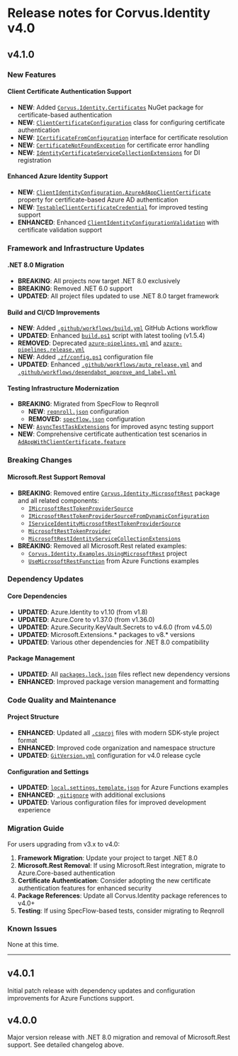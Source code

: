 # Release notes for Corvus.Identity v4.0

## v4.1.0

### New Features

#### Client Certificate Authentication Support
* **NEW**: Added [`Corvus.Identity.Certificates`](../Solutions/Corvus.Identity.Certificates/Corvus.Identity.Certificates.csproj:1) NuGet package for certificate-based authentication
* **NEW**: [`ClientCertificateConfiguration`](../Solutions/Corvus.Identity.Certificates/Corvus/Identity/Certificates/ClientCertificateConfiguration.cs:1) class for configuring certificate authentication
* **NEW**: [`ICertificateFromConfiguration`](../Solutions/Corvus.Identity.Certificates/Corvus/Identity/Certificates/ICertificateFromConfiguration.cs:1) interface for certificate resolution
* **NEW**: [`CertificateNotFoundException`](../Solutions/Corvus.Identity.Certificates/Corvus/Identity/Certificates/CertificateNotFoundException.cs:1) for certificate error handling
* **NEW**: [`IdentityCertificateServiceCollectionExtensions`](../Solutions/Corvus.Identity.Certificates/Microsoft/Extensions/DependencyInjection/IdentityCertificateServiceCollectionExtensions.cs:1) for DI registration

#### Enhanced Azure Identity Support
* **NEW**: [`ClientIdentityConfiguration.AzureAdAppClientCertificate`](../Solutions/Corvus.Identity.Azure/Corvus/Identity/ClientAuthentication/Azure/ClientIdentityConfiguration.cs:1) property for certificate-based Azure AD authentication
* **NEW**: [`TestableClientCertificateCredential`](../Solutions/Corvus.Identity.Azure/Corvus/Identity/ClientAuthentication/Azure/Internal/TestableClientCertificateCredential.cs:1) for improved testing support
* **ENHANCED**: Enhanced [`ClientIdentityConfigurationValidation`](../Solutions/Corvus.Identity.Azure/Corvus/Identity/ClientAuthentication/Azure/ClientIdentityConfigurationValidation.cs:1) with certificate validation support

### Framework and Infrastructure Updates

#### .NET 8.0 Migration
* **BREAKING**: All projects now target .NET 8.0 exclusively
* **BREAKING**: Removed .NET 6.0 support
* **UPDATED**: All project files updated to use .NET 8.0 target framework

#### Build and CI/CD Improvements
* **NEW**: Added [`.github/workflows/build.yml`](../.github/workflows/build.yml:1) GitHub Actions workflow
* **UPDATED**: Enhanced [`build.ps1`](../build.ps1:1) script with latest tooling (v1.5.4)
* **REMOVED**: Deprecated [`azure-pipelines.yml`](../azure-pipelines.yml:1) and [`azure-pipelines.release.yml`](../azure-pipelines.release.yml:1)
* **NEW**: Added [`.zf/config.ps1`](../.zf/config.ps1:1) configuration file
* **UPDATED**: Enhanced [`.github/workflows/auto_release.yml`](../.github/workflows/auto_release.yml:1) and [`.github/workflows/dependabot_approve_and_label.yml`](../.github/workflows/dependabot_approve_and_label.yml:1)

#### Testing Infrastructure Modernization
* **BREAKING**: Migrated from SpecFlow to Reqnroll
  * **NEW**: [`reqnroll.json`](../Solutions/Corvus.Identity.Specs/reqnroll.json:1) configuration
  * **REMOVED**: [`specflow.json`](../Solutions/Corvus.Identity.Specs/specflow.json:1) configuration
* **NEW**: [`AsyncTestTaskExtensions`](../Solutions/Corvus.Identity.Specs/Idg/AsyncTest/TaskExtensions/AsyncTestTaskExtensions.cs:1) for improved async testing support
* **NEW**: Comprehensive certificate authentication test scenarios in [`AdAppWithClientCertificate.feature`](../Solutions/Corvus.Identity.Specs/Corvus/Identity/Azure/TokenCredentialSourceFromDynamicConfiguration/AdAppWithClientCertificate.feature:1)

### Breaking Changes

#### Microsoft.Rest Support Removal
* **BREAKING**: Removed entire [`Corvus.Identity.MicrosoftRest`](../Solutions/Corvus.Identity.MicrosoftRest/Corvus.Identity.MicrosoftRest.csproj:1) package and all related components:
  * [`IMicrosoftRestTokenProviderSource`](../Solutions/Corvus.Identity.MicrosoftRest/Corvus/Identity/ClientAuthentication/MicrosoftRest/IMicrosoftRestTokenProviderSource.cs:1)
  * [`IMicrosoftRestTokenProviderSourceFromDynamicConfiguration`](../Solutions/Corvus.Identity.MicrosoftRest/Corvus/Identity/ClientAuthentication/MicrosoftRest/IMicrosoftRestTokenProviderSourceFromDynamicConfiguration.cs:1)
  * [`IServiceIdentityMicrosoftRestTokenProviderSource`](../Solutions/Corvus.Identity.MicrosoftRest/Corvus/Identity/ClientAuthentication/MicrosoftRest/IServiceIdentityMicrosoftRestTokenProviderSource.cs:1)
  * [`MicrosoftRestTokenProvider`](../Solutions/Corvus.Identity.MicrosoftRest/Corvus/Identity/ClientAuthentication/MicrosoftRest/MicrosoftRestTokenProvider.cs:1)
  * [`MicrosoftRestIdentityServiceCollectionExtensions`](../Solutions/Corvus.Identity.MicrosoftRest/Microsoft/Extensions/DependencyInjection/MicrosoftRestIdentityServiceCollectionExtensions.cs:1)
* **BREAKING**: Removed all Microsoft.Rest related examples:
  * [`Corvus.Identity.Examples.UsingMicrosoftRest`](../Solutions/Corvus.Identity.Examples.UsingMicrosoftRest/Corvus.Identity.Examples.UsingMicrosoftRest.csproj:1) project
  * [`UseMicrosoftRestFunction`](../Solutions/Corvus.Identity.Examples.AzureFunctions/UseMicrosoftRestFunction.cs:1) from Azure Functions examples

### Dependency Updates

#### Core Dependencies
* **UPDATED**: Azure.Identity to v1.10 (from v1.8)
* **UPDATED**: Azure.Core to v1.37.0 (from v1.36.0)  
* **UPDATED**: Azure.Security.KeyVault.Secrets to v4.6.0 (from v4.5.0)
* **UPDATED**: Microsoft.Extensions.* packages to v8.* versions
* **UPDATED**: Various other dependencies for .NET 8.0 compatibility

#### Package Management
* **UPDATED**: All [`packages.lock.json`](../Solutions/Corvus.Identity.Specs/packages.lock.json:1) files reflect new dependency versions
* **ENHANCED**: Improved package version management and formatting

### Code Quality and Maintenance

#### Project Structure
* **ENHANCED**: Updated all [`.csproj`](../Solutions/Corvus.Identity.Abstractions/Corvus.Identity.Abstractions.csproj:1) files with modern SDK-style project format
* **ENHANCED**: Improved code organization and namespace structure
* **UPDATED**: [`GitVersion.yml`](../GitVersion.yml:1) configuration for v4.0 release cycle

#### Configuration and Settings
* **UPDATED**: [`local.settings.template.json`](../Solutions/Corvus.Identity.Examples.AzureFunctions/local.settings.template.json:1) for Azure Functions examples
* **ENHANCED**: [`.gitignore`](../.gitignore:1) with additional exclusions
* **UPDATED**: Various configuration files for improved development experience

### Migration Guide

For users upgrading from v3.x to v4.0:

1. **Framework Migration**: Update your project to target .NET 8.0
2. **Microsoft.Rest Removal**: If using Microsoft.Rest integration, migrate to Azure.Core-based authentication
3. **Certificate Authentication**: Consider adopting the new certificate authentication features for enhanced security
4. **Package References**: Update all Corvus.Identity package references to v4.0+
5. **Testing**: If using SpecFlow-based tests, consider migrating to Reqnroll

### Known Issues

None at this time.

---

## v4.0.1

Initial patch release with dependency updates and configuration improvements for Azure Functions support.

## v4.0.0

Major version release with .NET 8.0 migration and removal of Microsoft.Rest support. See detailed changelog above.